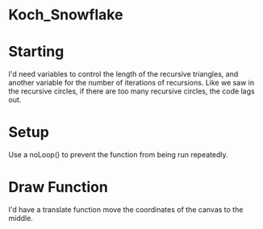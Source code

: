 # Koch_Snowflake

# Starting
I'd need variables to control the length of the recursive triangles, and another variable for the number of iterations of recursions. Like we saw in the recursive circles, if there are too many recursive circles, the code lags out.

# Setup
Use a noLoop() to prevent the function from being run repeatedly.

# Draw Function
I'd have a translate function move the coordinates of the canvas to the middle.
